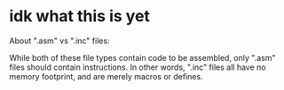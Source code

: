 # idk what this is yet

About ".asm" vs ".inc" files:

While both of these file types contain code to be assembled, only ".asm" files
should contain instructions. In other words, ".inc" files all have no memory
footprint, and are merely macros or defines.


